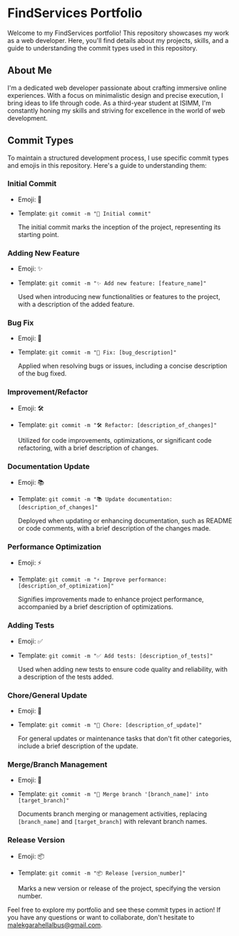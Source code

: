 # FindServices Portfolio

Welcome to my FindServices portfolio! This repository showcases my work as a web developer. Here, you'll find details about my projects, skills, and a guide to understanding the commit types used in this repository.

## About Me

I'm a dedicated web developer passionate about crafting immersive online experiences. With a focus on minimalistic design and precise execution, I bring ideas to life through code. As a third-year student at ISIMM, I'm constantly honing my skills and striving for excellence in the world of web development.


## Commit Types

To maintain a structured development process, I use specific commit types and emojis in this repository. Here's a guide to understanding them:

### Initial Commit

- Emoji: 🚀
- Template: `git commit -m "🚀 Initial commit"`

   The initial commit marks the inception of the project, representing its starting point.

### Adding New Feature

- Emoji: ✨
- Template: `git commit -m "✨ Add new feature: [feature_name]"`

   Used when introducing new functionalities or features to the project, with a description of the added feature.

### Bug Fix

- Emoji: 🐛
- Template: `git commit -m "🐛 Fix: [bug_description]"`

   Applied when resolving bugs or issues, including a concise description of the bug fixed.

### Improvement/Refactor

- Emoji: 🛠️
- Template: `git commit -m "🛠️ Refactor: [description_of_changes]"`

   Utilized for code improvements, optimizations, or significant code refactoring, with a brief description of changes.

### Documentation Update

- Emoji: 📚
- Template: `git commit -m "📚 Update documentation: [description_of_changes]"`

   Deployed when updating or enhancing documentation, such as README or code comments, with a brief description of the changes made.

### Performance Optimization

- Emoji: ⚡
- Template: `git commit -m "⚡ Improve performance: [description_of_optimization]"`

   Signifies improvements made to enhance project performance, accompanied by a brief description of optimizations.

### Adding Tests

- Emoji: ✅
- Template: `git commit -m "✅ Add tests: [description_of_tests]"`

   Used when adding new tests to ensure code quality and reliability, with a description of the tests added.

### Chore/General Update

- Emoji: 🔄
- Template: `git commit -m "🔄 Chore: [description_of_update]"`

   For general updates or maintenance tasks that don't fit other categories, include a brief description of the update.

### Merge/Branch Management

- Emoji: 🌲
- Template: `git commit -m "🌲 Merge branch '[branch_name]' into [target_branch]"`

   Documents branch merging or management activities, replacing `[branch_name]` and `[target_branch]` with relevant branch names.

### Release Version

- Emoji: 📦
- Template: `git commit -m "📦 Release [version_number]"`

   Marks a new version or release of the project, specifying the version number.

Feel free to explore my portfolio and see these commit types in action! If you have any questions or want to collaborate, don't hesitate to malekgarahellalbus@gmail.com.
